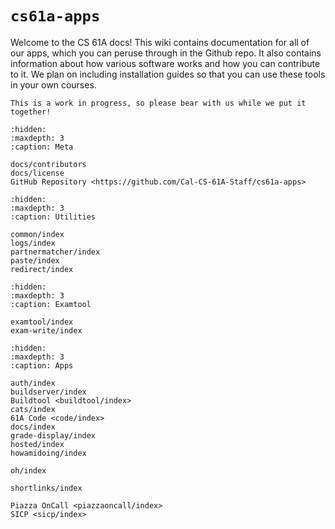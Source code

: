 # `cs61a-apps`

Welcome to the CS 61A docs! This wiki contains documentation for all
of our apps, which you can peruse through in the Github repo. It also
contains information about how various software works and how you can
contribute to it. We plan on including installation guides so that you
can use these tools in your own courses.

```{warning}
This is a work in progress, so please bear with us while we put it together!
```

```{toctree}
:hidden:
:maxdepth: 3
:caption: Meta

docs/contributors
docs/license
GitHub Repository <https://github.com/Cal-CS-61A-Staff/cs61a-apps>
```

```{toctree}
:hidden:
:maxdepth: 3
:caption: Utilities

common/index
logs/index
partnermatcher/index
paste/index
redirect/index
```

```{toctree}
:hidden:
:maxdepth: 3
:caption: Examtool

examtool/index
exam-write/index
```

```{toctree}
:hidden:
:maxdepth: 3
:caption: Apps

auth/index
buildserver/index
Buildtool <buildtool/index>
cats/index
61A Code <code/index>
docs/index
grade-display/index
hosted/index
howamidoing/index

oh/index

shortlinks/index

Piazza OnCall <piazzaoncall/index>
SICP <sicp/index>
```